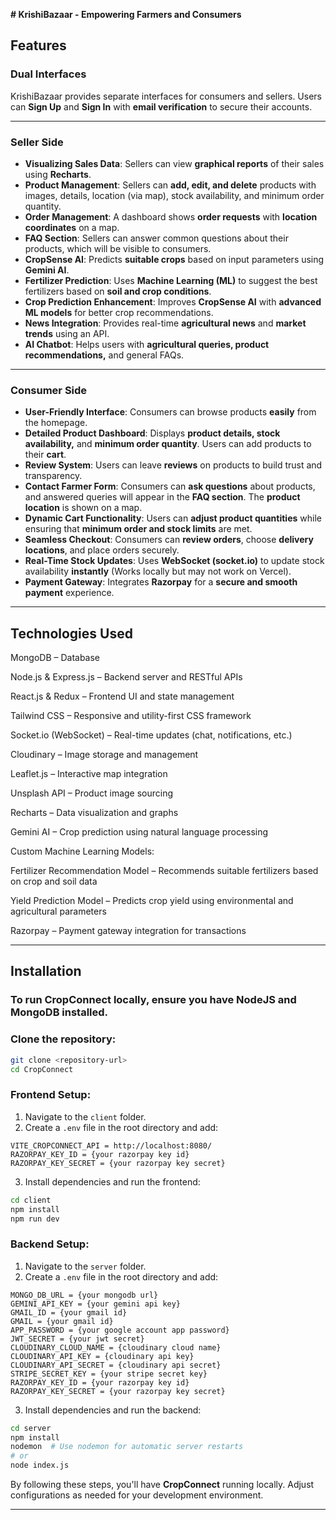 **# KrishiBazaar - Empowering Farmers and Consumers**

## **Features**

### **Dual Interfaces**  
KrishiBazaar provides separate interfaces for consumers and sellers. Users can **Sign Up** and **Sign In** with **email verification** to secure their accounts.

---

### **Seller Side**

- **Visualizing Sales Data**: Sellers can view **graphical reports** of their sales using **Recharts**.
- **Product Management**: Sellers can **add, edit, and delete** products with images, details, location (via map), stock availability, and minimum order quantity.
- **Order Management**: A dashboard shows **order requests** with **location coordinates** on a map.
- **FAQ Section**: Sellers can answer common questions about their products, which will be visible to consumers.
- **CropSense AI**: Predicts **suitable crops** based on input parameters using **Gemini AI**.
- **Fertilizer Prediction**: Uses **Machine Learning (ML)** to suggest the best fertilizers based on **soil and crop conditions**.
- **Crop Prediction Enhancement**: Improves **CropSense AI** with **advanced ML models** for better crop recommendations.
- **News Integration**: Provides real-time **agricultural news** and **market trends** using an API.
- **AI Chatbot**: Helps users with **agricultural queries, product recommendations,** and general FAQs.

---

### **Consumer Side**

- **User-Friendly Interface**: Consumers can browse products **easily** from the homepage.
- **Detailed Product Dashboard**: Displays **product details, stock availability,** and **minimum order quantity**. Users can add products to their **cart**.
- **Review System**: Users can leave **reviews** on products to build trust and transparency.
- **Contact Farmer Form**: Consumers can **ask questions** about products, and answered queries will appear in the **FAQ section**. The **product location** is shown on a map.
- **Dynamic Cart Functionality**: Users can **adjust product quantities** while ensuring that **minimum order and stock limits** are met.
- **Seamless Checkout**: Consumers can **review orders**, choose **delivery locations**, and place orders securely.
- **Real-Time Stock Updates**: Uses **WebSocket (socket.io)** to update stock availability **instantly** (Works locally but may not work on Vercel).
- **Payment Gateway**: Integrates **Razorpay** for a **secure and smooth payment** experience.

---

## **Technologies Used**
MongoDB – Database

Node.js & Express.js – Backend server and RESTful APIs

React.js & Redux – Frontend UI and state management

Tailwind CSS – Responsive and utility-first CSS framework

Socket.io (WebSocket) – Real-time updates (chat, notifications, etc.)

Cloudinary – Image storage and management

Leaflet.js – Interactive map integration

Unsplash API – Product image sourcing

Recharts – Data visualization and graphs

Gemini AI – Crop prediction using natural language processing

Custom Machine Learning Models:

Fertilizer Recommendation Model – Recommends suitable fertilizers based on crop and soil data

Yield Prediction Model – Predicts crop yield using environmental and agricultural parameters

Razorpay  – Payment gateway integration for transactions

---

## **Installation**
### **To run CropConnect locally, ensure you have NodeJS and MongoDB installed.**

### **Clone the repository:**
```sh
git clone <repository-url>
cd CropConnect
```

### **Frontend Setup:**
1. Navigate to the `client` folder.
2. Create a `.env` file in the root directory and add:
```env
VITE_CROPCONNECT_API = http://localhost:8080/
RAZORPAY_KEY_ID = {your razorpay key id}
RAZORPAY_KEY_SECRET = {your razorpay key secret}
```
3. Install dependencies and run the frontend:
```sh
cd client
npm install
npm run dev
```

### **Backend Setup:**
1. Navigate to the `server` folder.
2. Create a `.env` file in the root directory and add:
```env
MONGO_DB_URL = {your mongodb url}
GEMINI_API_KEY = {your gemini api key}
GMAIL_ID = {your gmail id}
GMAIL = {your gmail id}
APP_PASSWORD = {your google account app password}
JWT_SECRET = {your jwt secret}
CLOUDINARY_CLOUD_NAME = {cloudinary cloud name}
CLOUDINARY_API_KEY = {cloudinary api key}
CLOUDINARY_API_SECRET = {cloudinary api secret}
STRIPE_SECRET_KEY = {your stripe secret key}
RAZORPAY_KEY_ID = {your razorpay key id}
RAZORPAY_KEY_SECRET = {your razorpay key secret}

```
3. Install dependencies and run the backend:
```sh
cd server
npm install
nodemon  # Use nodemon for automatic server restarts
# or
node index.js
```

By following these steps, you'll have **CropConnect** running locally. Adjust configurations as needed for your development environment.

---



